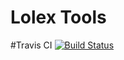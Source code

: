 # Lolex Tools
#Travis CI
 [![Build Status](https://travis-ci.org/Monkeyboy2805/Lolex-Tools.svg?branch=Beta)](https://travis-ci.org/Monkeyboy2805/Lolex-Tools)

